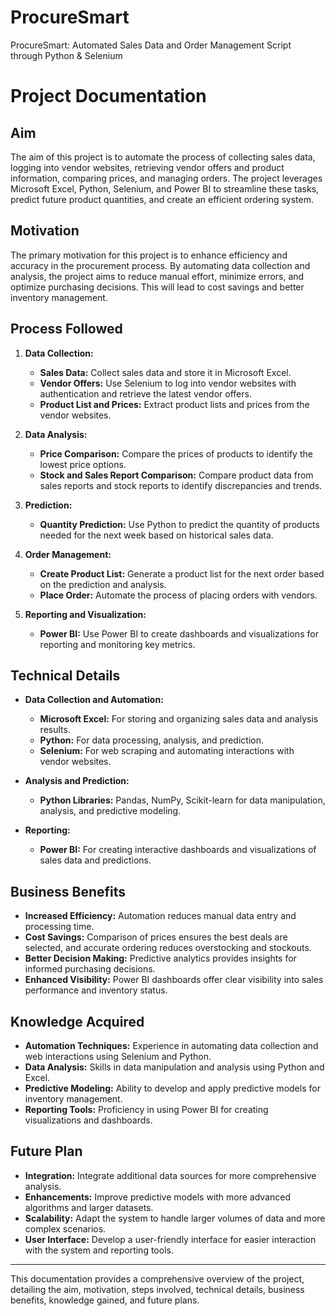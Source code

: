 # ProcureSmart
ProcureSmart: Automated Sales Data and Order Management Script through Python &amp; Selenium


# Project Documentation

## Aim

The aim of this project is to automate the process of collecting sales data, logging into vendor websites, retrieving vendor offers and product information, comparing prices, and managing orders. The project leverages Microsoft Excel, Python, Selenium, and Power BI to streamline these tasks, predict future product quantities, and create an efficient ordering system.

## Motivation

The primary motivation for this project is to enhance efficiency and accuracy in the procurement process. By automating data collection and analysis, the project aims to reduce manual effort, minimize errors, and optimize purchasing decisions. This will lead to cost savings and better inventory management.

## Process Followed

1. **Data Collection:**
   - **Sales Data:** Collect sales data and store it in Microsoft Excel.
   - **Vendor Offers:** Use Selenium to log into vendor websites with authentication and retrieve the latest vendor offers.
   - **Product List and Prices:** Extract product lists and prices from the vendor websites.

2. **Data Analysis:**
   - **Price Comparison:** Compare the prices of products to identify the lowest price options.
   - **Stock and Sales Report Comparison:** Compare product data from sales reports and stock reports to identify discrepancies and trends.

3. **Prediction:**
   - **Quantity Prediction:** Use Python to predict the quantity of products needed for the next week based on historical sales data.

4. **Order Management:**
   - **Create Product List:** Generate a product list for the next order based on the prediction and analysis.
   - **Place Order:** Automate the process of placing orders with vendors.

5. **Reporting and Visualization:**
   - **Power BI:** Use Power BI to create dashboards and visualizations for reporting and monitoring key metrics.

## Technical Details

- **Data Collection and Automation:**
  - **Microsoft Excel:** For storing and organizing sales data and analysis results.
  - **Python:** For data processing, analysis, and prediction.
  - **Selenium:** For web scraping and automating interactions with vendor websites.

- **Analysis and Prediction:**
  - **Python Libraries:** Pandas, NumPy, Scikit-learn for data manipulation, analysis, and predictive modeling.

- **Reporting:**
  - **Power BI:** For creating interactive dashboards and visualizations of sales data and predictions.

## Business Benefits

- **Increased Efficiency:** Automation reduces manual data entry and processing time.
- **Cost Savings:** Comparison of prices ensures the best deals are selected, and accurate ordering reduces overstocking and stockouts.
- **Better Decision Making:** Predictive analytics provides insights for informed purchasing decisions.
- **Enhanced Visibility:** Power BI dashboards offer clear visibility into sales performance and inventory status.

## Knowledge Acquired

- **Automation Techniques:** Experience in automating data collection and web interactions using Selenium and Python.
- **Data Analysis:** Skills in data manipulation and analysis using Python and Excel.
- **Predictive Modeling:** Ability to develop and apply predictive models for inventory management.
- **Reporting Tools:** Proficiency in using Power BI for creating visualizations and dashboards.

## Future Plan

- **Integration:** Integrate additional data sources for more comprehensive analysis.
- **Enhancements:** Improve predictive models with more advanced algorithms and larger datasets.
- **Scalability:** Adapt the system to handle larger volumes of data and more complex scenarios.
- **User Interface:** Develop a user-friendly interface for easier interaction with the system and reporting tools.

---

This documentation provides a comprehensive overview of the project, detailing the aim, motivation, steps involved, technical details, business benefits, knowledge gained, and future plans.
